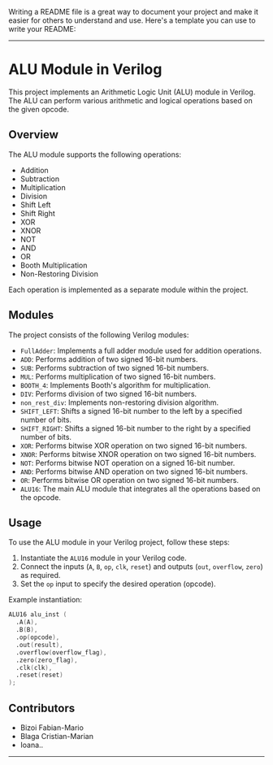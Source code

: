 Writing a README file is a great way to document your project and make it easier for others to understand and use. Here's a template you can use to write your README:

---

# ALU Module in Verilog

This project implements an Arithmetic Logic Unit (ALU) module in Verilog. The ALU can perform various arithmetic and logical operations based on the given opcode.

## Overview

The ALU module supports the following operations:
- Addition
- Subtraction
- Multiplication
- Division
- Shift Left
- Shift Right
- XOR
- XNOR
- NOT
- AND
- OR
- Booth Multiplication
- Non-Restoring Division

Each operation is implemented as a separate module within the project.

## Modules

The project consists of the following Verilog modules:

- `FullAdder`: Implements a full adder module used for addition operations.
- `ADD`: Performs addition of two signed 16-bit numbers.
- `SUB`: Performs subtraction of two signed 16-bit numbers.
- `MUL`: Performs multiplication of two signed 16-bit numbers.
- `BOOTH_4`: Implements Booth's algorithm for multiplication.
- `DIV`: Performs division of two signed 16-bit numbers.
- `non_rest_div`: Implements non-restoring division algorithm.
- `SHIFT_LEFT`: Shifts a signed 16-bit number to the left by a specified number of bits.
- `SHIFT_RIGHT`: Shifts a signed 16-bit number to the right by a specified number of bits.
- `XOR`: Performs bitwise XOR operation on two signed 16-bit numbers.
- `XNOR`: Performs bitwise XNOR operation on two signed 16-bit numbers.
- `NOT`: Performs bitwise NOT operation on a signed 16-bit number.
- `AND`: Performs bitwise AND operation on two signed 16-bit numbers.
- `OR`: Performs bitwise OR operation on two signed 16-bit numbers.
- `ALU16`: The main ALU module that integrates all the operations based on the opcode.

## Usage

To use the ALU module in your Verilog project, follow these steps:
1. Instantiate the `ALU16` module in your Verilog code.
2. Connect the inputs (`A`, `B`, `op`, `clk`, `reset`) and outputs (`out`, `overflow`, `zero`) as required.
3. Set the `op` input to specify the desired operation (opcode).

Example instantiation:
```verilog
ALU16 alu_inst (
  .A(A),
  .B(B),
  .op(opcode),
  .out(result),
  .overflow(overflow_flag),
  .zero(zero_flag),
  .clk(clk),
  .reset(reset)
);
```

## Contributors

- Bizoi Fabian-Mario
- Blaga Cristian-Marian
- Ioana..


---
